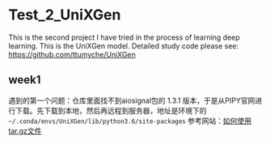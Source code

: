 # Test_2_UniXGen
This is the second project I have tried in the process of learning deep learning. This is the UniXGen model. Detailed study code please see: https://github.com/ttumyche/UniXGen

## week1
遇到的第一个问题：仓库里面找不到aiosignal包的 1.3.1 版本，于是从PIPY官网进行下载。先下载到本地，然后再远程到服务器，地址是环境下的`~/.conda/envs/UniXGen/lib/python3.6/site-packages`
参考网站：[如何使用tar.gz文件](https://blog.csdn.net/abcdrachel/article/details/100665420)
